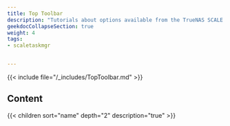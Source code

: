 ```yaml
---
title: Top Toolbar
description: "Tutorials about options available from the TrueNAS SCALE top toolbar."
geekdocCollapseSection: true
weight: 4
tags:
- scaletaskmgr


---
```


{{< include file="/_includes/TopToolbar.md" >}}

## Content

{{< children sort="name" depth="2" description="true" >}}
